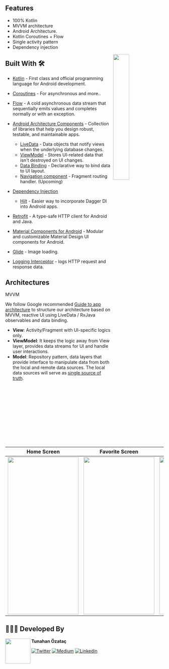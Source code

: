 ## Features
* 100% Kotlin
* MVVM architecture
* Android Architecture.
* Kotlin Coroutines + Flow
* Single activity pattern
* Dependency injection

<img src="./art/moviehunt-demo.gif" align="right" width="32%"/>

## Built With 🛠
- [Kotlin](https://kotlinlang.org/) - First class and official programming language for Android development.
- [Coroutines](https://kotlinlang.org/docs/reference/coroutines-overview.html) - For asynchronous and more..
- [Flow](https://kotlin.github.io/kotlinx.coroutines/kotlinx-coroutines-core/kotlinx.coroutines.flow/-flow/) - A cold asynchronous data stream that sequentially emits values and completes normally or with an exception.
- [Android Architecture Components](https://developer.android.com/topic/libraries/architecture) - Collection of libraries that help you design robust, testable, and maintainable apps.
  - [LiveData](https://developer.android.com/topic/libraries/architecture/livedata) - Data objects that notify views when the underlying database changes.
  - [ViewModel](https://developer.android.com/topic/libraries/architecture/viewmodel) - Stores UI-related data that isn't destroyed on UI changes.
  - [Data Binding](https://developer.android.com/topic/libraries/data-binding) - Declarative way to bind data to UI layout.
  - [Navigation component](https://developer.android.com/guide/navigation) - Fragment routing handler. (Upcoming)

- [Dependency Injection](https://developer.android.com/training/dependency-injection)
  - [Hilt](https://dagger.dev/hilt) - Easier way to incorporate Dagger DI into Android apps.
- [Retrofit](https://square.github.io/retrofit/) - A type-safe HTTP client for Android and Java.
- [Material Components for Android](https://github.com/material-components/material-components-android) - Modular and customizable Material Design UI components for Android.
- [Glide](https://github.com/bumptech/glide) - Image loading.
- [Logging Interceptor](https://github.com/square/okhttp/blob/master/okhttp-logging-interceptor/README.md) -  logs HTTP request and response data.


## Architectures

MVVM

We follow Google recommended [Guide to app architecture](https://developer.android.com/jetpack/guide) to structure our architecture based on MVVM, reactive UI using LiveData / RxJava observables and data binding.

* **View**: Activity/Fragment with UI-specific logics only.
* **ViewModel**: It keeps the logic away from View layer, provides data streams for UI and handle user interactions.
* **Model**: Repository pattern, data layers that provide interface to manipulate data from both the local and remote data sources. The local data sources will serve as [single source of truth](https://en.wikipedia.org/wiki/Single_source_of_truth).

|         Home Screen           |           Favorite Screen            |                Details Screen             |
| :----------------------------------: | :---------------------------------------: | :---------------------------------------: |
|      <img src="https://github.com/Ozatac/Crypto-Apps/assets/36333407/09afde73-435f-4248-a287-e25aa5daac16" width="225" height="500"/>      |        <img src="https://github.com/Ozatac/Crypto-Apps/assets/36333407/74251e70-b5b5-436b-a78f-918c8415ffaf" width="225" height="500"/>         |        <img src="https://github.com/Ozatac/Crypto-Apps/assets/36333407/176216f4-177f-4021-a654-4c0c8d651284" width="225" height="500"/>       |

## 👨🏻‍💻 Developed By

<a href="https://twitter.com/piashcse" target="_blank">
  <img src="https://avatars.githubusercontent.com/u/36333407?v=4" width="80" align="left">
</a>

**Tunahan Özataç**

[![Twitter](https://img.shields.io/badge/-twitter-grey?logo=twitter)](https://twitter.com/tunahan_ozatac)
[![Medium](https://img.shields.io/badge/-medium-grey?logo=medium)](https://medium.com/@tunahan.ozatac)
[![Linkedin](https://img.shields.io/badge/-linkedin-grey?logo=linkedin)](https://www.linkedin.com/in/tunahan-ozatac/)
